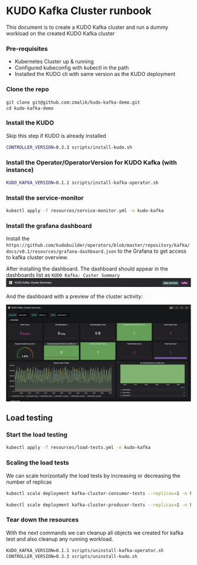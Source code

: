 # KUDO Kafka Cluster runbook  



This document is to create a KUDO Kafka cluster and run a dummy workload on the created KUDO Kafka cluster



### Pre-requisites

- Kubernetes Cluster up & running
- Configured kubeconfig with kubectl in the path 
- Installed the KUDO cli with same version as the KUDO deployment



### Clone the repo

```
git clone git@github.com:zmalik/kudo-kafka-demo.git
cd kudo-kafka-demo
```

### Install the KUDO

Skip this step if KUDO is already installed

```bash
CONTROLLER_VERSION=0.3.3 scripts/install-kudo.sh
```

### Install the Operator/OperatorVersion for KUDO Kafka (with instance)

```bash
KUDO_KAFKA_VERSION=0.1.1 scripts/install-kafka-operator.sh
```

### Install the service-monitor

```bash
kubectl apply -f resources/service-monitor.yml -n kudo-kafka
```

### Install the grafana dashboard

Install the `https://github.com/kudobuilder/operators/blob/master/repository/kafka/docs/v0.1/resources/grafana-dashboard.json` to the Grafana to get access to kafka cluster overview.

After installing the dashboard. The dashboard should appear in the dashboards list as `KUDO Kafka: Custer Summary`  ![image-20190724105625877](./resources/dashboard-preview-1.png)



And the dashboard with a preview of the cluster activity:

![image-20190724110028425](./resources/dashboard-preview-2.png)

## Load testing

### Start the load testing 

```bash
kubectl apply -f resources/load-tests.yml -n kudo-kafka
```



### Scaling the load tests

We can scale horizontally the load tests by increasing or decreasing the number of replicas

```bash
kubectl scale deployment kafka-cluster-consumer-tests --replicas=1 -n kudo-kafka
```

```bash
kubectl scale deployment kafka-cluster-producer-tests --replicas=1 -n kudo-kafka
```



### Tear down the resources

With the next commands we can cleanup all objects we created for kafka test and also cleanup any running workload.

```
KUDO_KAFKA_VERSION=0.1.1 scripts/uninstall-kafka-operator.sh
CONTROLLER_VERSION=0.3.3 scripts/uninstall-kudo.sh
```


